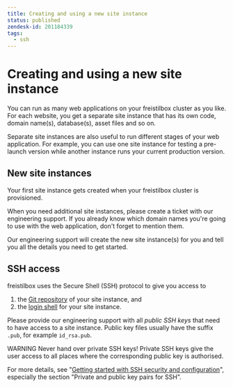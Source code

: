 ```yaml
---
title: Creating and using a new site instance
status: published
zendesk-id: 201184339
tags:
  - ssh
---
```


# Creating and using a new site instance

You can run as many web applications on your freistilbox cluster as you like.
For each website, you get a separate site instance that has its own code, domain
name(s), database(s), asset files and so on.

Separate site instances are also useful to run different stages of your web
application. For example, you can use one site instance for testing a pre-launch
version while another instance runs your current production version.

## New site instances

Your first site instance gets created when your freistilbox cluster is
provisioned.

When you need additional site instances, please create a ticket with our
engineering support. If you already know which domain names you're going to use
with the web application, don't forget to mention them.

Our engineering support will create the new site instance(s) for you and tell
you all the details you need to get started.

## SSH access

freistilbox uses the Secure Shell (SSH) protocol to give you access to

1. the [Git repository][1] of your site instance, and
1. the [login shell][2] for your site instance.

Please provide our engineering support with all _public SSH keys_ that need to
have access to a site instance. Public key files usually have the suffix `.pub`,
for example `id_rsa.pub`.

<span class="label warning">WARNING</span> Never hand over private SSH keys!
Private SSH keys give the user access to all places where the corresponding
public key is authorised.

For more details, see "[Getting started with SSH security and configuration][3]",
especially the section "Private and public key pairs for SSH".

[1]: /getting_started/10-checkout.html
[2]: /getting_started/40-shell.md
[3]: http://www.ibm.com/developerworks/aix/library/au-sshsecurity/
